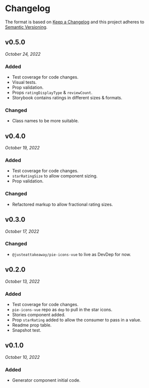 # Changelog

The format is based on [Keep a Changelog](http://keepachangelog.com/en/1.0.0/)
and this project adheres to [Semantic Versioning](http://semver.org/spec/v2.0.0.html).

v0.5.0
------------------------------
*October 24, 2022*

### Added
- Test coverage for code changes.
- Visual tests.
- Prop validation.
- Props `ratingDisplayType` & `reviewCount`.
- Storybook contains ratings in different sizes & formats.

### Changed
- Class names to be more suitable.


v0.4.0
------------------------------
*October 19, 2022*

### Added
- Test coverage for code changes.
- `starRatingSize` to allow component sizing.
- Prop validation.

### Changed
- Refactored markup to allow fractional rating sizes.


v0.3.0
------------------------------
*October 17, 2022*

### Changed
- `@justeattakeaway/pie-icons-vue` to live as DevDep for now.


v0.2.0
------------------------------
*October 13, 2022*

### Added
- Test coverage for code changes.
- `pie-icons-vue` repo as `dep` to pull in the star icons.
- Stories component added.
- Prop `starRating` added to allow the consumer to pass in a value.
- Readme prop table.
- Snapshot test.


v0.1.0
------------------------------
*October 10, 2022*

### Added
- Generator component initial code.
